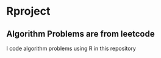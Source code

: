 # Rproject
## Algorithm Problems are from leetcode
I code algorithm problems using R in this repository
